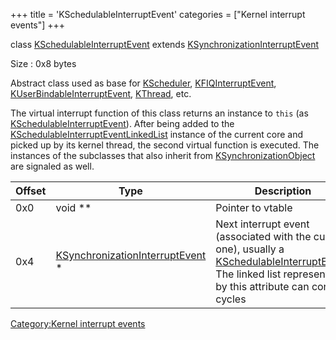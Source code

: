 +++
title = 'KSchedulableInterruptEvent'
categories = ["Kernel interrupt events"]
+++

class
[KSchedulableInterruptEvent](KSchedulableInterruptEvent "wikilink")
extends
[KSynchronizationInterruptEvent](KSynchronizationInterruptEvent "wikilink")

Size : 0x8 bytes

Abstract class used as base for [KScheduler](KScheduler "wikilink"),
[KFIQInterruptEvent](KFIQInterruptEvent "wikilink"),
[KUserBindableInterruptEvent](KUserBindableInterruptEvent "wikilink"),
[KThread](KThread "wikilink"), etc.

The virtual interrupt function of this class returns an instance to
`this` (as
[KSchedulableInterruptEvent](KSchedulableInterruptEvent "wikilink")).
After being added to the
[KSchedulableInterruptEventLinkedList](KSchedulableInterruptEventLinkedList "wikilink")
instance of the current core and picked up by its kernel thread, the
second virtual function is executed. The instances of the subclasses
that also inherit from
[KSynchronizationObject](KSynchronizationObject "wikilink") are signaled
as well.

| Offset | Type                                                                           | Description                                                                                                                                                                                             |
|--------|--------------------------------------------------------------------------------|---------------------------------------------------------------------------------------------------------------------------------------------------------------------------------------------------------|
| 0x0    | void \*\*                                                                      | Pointer to vtable                                                                                                                                                                                       |
| 0x4    | [KSynchronizationInterruptEvent](KSynchronizationInterruptEvent "wikilink") \* | Next interrupt event (associated with the current one), usually a [KSchedulableInterruptEvent](KSchedulableInterruptEvent "wikilink"). The linked list represented by this attribute can contain cycles |

[Category:Kernel interrupt
events](Category:Kernel_interrupt_events "wikilink")
